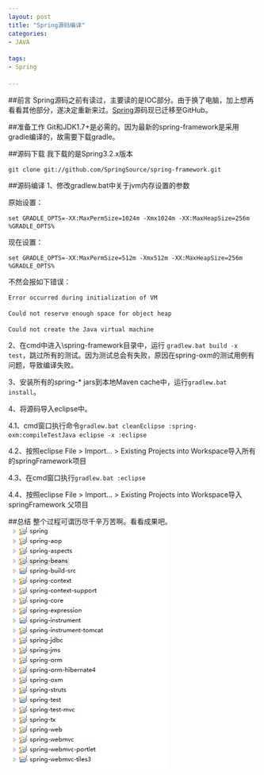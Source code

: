```yaml
---
layout: post
title: "Spring源码编译"
categories:
- JAVA

tags:
- Spring

---
```

##前言
Spring源码之前有读过，主要读的是IOC部分。由于换了电脑，加上想再看看其他部分，遂决定重新来过。[Spring](https://github.com/SpringSource/spring-framework)源码现已迁移至GitHub。

##准备工作
Git和JDK1.7+是必需的。因为最新的spring-framework是采用gradle编译的，故需要下载gradle。

##源码下载
我下载的是Spring3.2.x版本

	git clone git://github.com/SpringSource/spring-framework.git

##源码编译
1、修改gradlew.bat中关于jvm内存设置的参数

原始设置：

	set GRADLE_OPTS=-XX:MaxPermSize=1024m -Xmx1024m -XX:MaxHeapSize=256m %GRADLE_OPTS%

现在设置：

	set GRADLE_OPTS=-XX:MaxPermSize=512m -Xmx512m -XX:MaxHeapSize=256m %GRADLE_OPTS%

不然会报如下错误：

	Error occurred during initialization of VM

	Could not reserve enough space for object heap

	Could not create the Java virtual machine
2、在cmd中进入\spring-framework目录中，运行 `gradlew.bat build -x test`，跳过所有的测试。因为测试总会有失败，原因在spring-oxm的测试用例有问题，导致编译失败。

3、安装所有的spring-* jars到本地Maven cache中，运行`gradlew.bat install`。

4、将源码导入eclipse中。

4.1、cmd窗口执行命令`gradlew.bat cleanEclipse :spring-oxm:compileTestJava eclipse -x :eclipse`

4.2、按照eclipse File > Import... > Existing Projects into Workspace导入所有的springFramework项目

4.3、在cmd窗口执行`gradlew.bat :eclipse`

4.4、按照eclipse File > Import... > Existing Projects into Workspace导入springFramework 父项目

##总结
整个过程可谓历尽千辛万苦啊。看看成果吧。
![spring 项目截图](/assets/images/spring.jpg)




